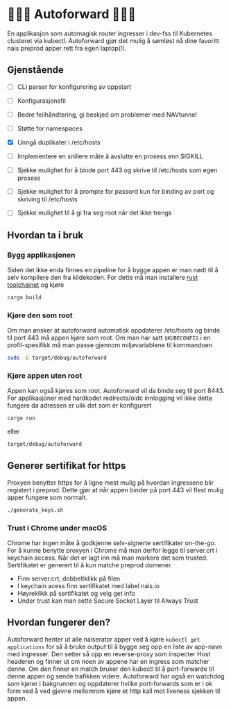 # 🦀🦀🦀 Autoforward 🦀🦀🦀
En applikasjon som automagisk router ingresser i dev-fss til Kubernetes clusteret
via kubectl. Autoforward gjør det mulig å sømløst nå dine favoritt nais preprod
apper rett fra egen laptop(!).

## Gjenstående
* [ ] CLI parser for konfigurering av oppstart
* [ ] Konfigurasjonsfil
* [ ] Bedre feilhåndtering, gi beskjed om problemer med NAVtunnel
* [ ] Støtte for namespaces
* [x] Unngå duplikater i /etc/hosts
* [ ] Implementere en snillere måte å avslutte en prosess enn SIGKILL 
* [ ] Sjekke mulighet for å binde port 443 og skrive til /etc/hosts som egen prosess
* [ ] Sjekke mulighet for å prompte for passord kun for binding av port og skriving til /etc/hosts
* [ ] Sjekke mulighet til å gi fra seg root når det ikke trengs


## Hvordan ta i bruk
### Bygg applikasjonen
Siden det ikke enda finnes en pipeline for å bygge appen er man nødt til å selv
kompilere den fra kildekoden. For dette må man installere 
[rust toolchainet](https://rustup.rs/) og kjøre
```bash
cargo build
```

### Kjøre den som root
Om man ønsker at autoforward automatisk oppdaterer /etc/hosts og binde til port
443 må appen kjøre som root. Om man har satt `$KUBECONFIG` i en profil-spesifikk
må man passe gjennom miljøvariablene til kommandoen
```bash
sudo -E target/debug/autoforward
```

### Kjøre appen uten root
Appen kan også kjøres som root. Autoforward vil da binde seg til port 8443. For
applikasjoner med hardkodet redirects/oidc innlogging vil ikke dette fungere da
adressen er ulik det som er konfigurert
```bash
cargo run
```
eller
```bash
target/debug/autoforward
```


## Generer sertifikat for https
Proxyen benytter https for å ligne mest mulig på hvordan ingressene blir registert
i preprod. Dette gjør at når appen binder på port 443 vil flest mulig apper fungere
som normalt.
```bash
./generate_keys.sh
```

### Trust i Chrome under macOS
Chrome har ingen måte å godkjenne selv-signerte sertifikater on-the-go. For å kunne
benytte proxyen i Chrome må man derfor legge til server.crt i keychain access. Når
det er lagt inn må man markere det som trusted. Sertifikatet er generert til å kun
matche preprod domener.
* Finn server.crt, dobbeltklikk på filen
* I keychain acess finn sertifikatet med label nais.io
* Høyreklikk på sertifikatet og velg get info
* Under trust kan man sette Secure Socket Layer til Always Trust

## Hvordan fungerer den?
Autoforward henter ut alle naiserator apper ved å kjøre `kubectl get applications`
for så å bruke output til å bygge seg opp en liste av app-navn med ingresser. Den
setter så opp en reverse-proxy som inspecter Host headeren og finner ut om noen av
appene har en ingress som matcher denne. Om den finner en match bruker den kubectl
til å port-forwarde til denne appen og sende trafikken videre. Autoforward har også
en watchdog som kjører i bakgrunnen og oppdaterer hvilke port-forwards som er i ok
form ved å ved gjevne mellomrom kjøre et http kall mot liveness sjekken til appen. 
